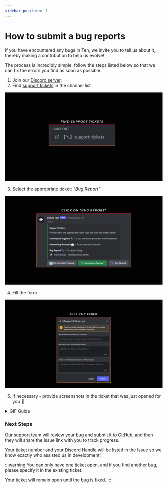 ```yaml
---
sidebar_position: 1
---
```

# How to submit a bug reports

If you have encountered any bugs in Ten, we invite you to tell us about it, thereby making a contribution to help us evolve!

The process is incredibly simple, follow the steps listed below so that we can fix the errors you find as soon as possible:

1. Join our [Discord server](https://discord.gg/tVnNrQ35Ke).
2. Find [support tickets](https://discord.com/channels/916052669955727371/1148647792290562080) in the channel list 

![Bug Reports-1](../assets/bug-reports-1.jpg)

3. Select the appropriate ticket: *"Bug Report"*

![Bug Reports-2](../assets/bug-reports-2.jpg)

4. Fill the form

![Bug Reports-3](../assets/bug-reports-3.jpg)

5. If necessary - provide screenshots in the ticket that was just opened for you 🙂

<details>
  <summary>GIF Guide</summary>
  
  ![Bug Reports-gif](../assets/bug-reports-gif.gif)
  
</details>

### Next Steps

Our support team will review your bug and submit it to GitHub, and then they will share the Issue link with you to track progress. 

Your ticket number and your Discord Handle will be listed in the Issue so we know exactly who assisted us in development!

:::warning
You can only have one ticket open, and if you find another bug, please specify it in the existing ticket.

Your ticket will remain open until the bug is fixed. 
:::